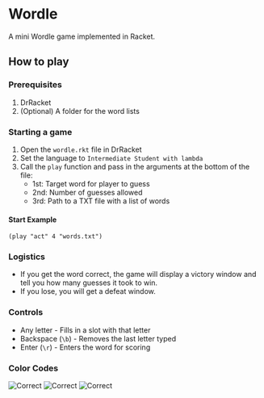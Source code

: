 # Wordle

A mini Wordle game implemented in Racket.

## How to play

### Prerequisites
1. DrRacket
2. (Optional) A folder for the word lists

### Starting a game
1. Open the `wordle.rkt` file in DrRacket
2. Set the language to `Intermediate Student with lambda`
3. Call the `play` function and pass in the arguments at the bottom of the file:
   - 1st: Target word for player to guess
   - 2nd: Number of guesses allowed
   - 3rd: Path to a TXT file with a list of words

#### Start Example 
```racket
(play "act" 4 "words.txt")
```

### Logistics
- If you get the word correct, the game will display a victory window and tell you how many guesses it took to win.
- If you lose, you will get a defeat window.

### Controls

- Any letter - Fills in a slot with that letter
- Backspace (`\b`) - Removes the last letter typed
- Enter (`\r`) - Enters the word for scoring

### Color Codes

<div>
  <p>
    <img src="https://img.shields.io/badge/Correct-33bf49" alt="Correct">
    <img src="https://img.shields.io/badge/Correct%20Letter, %20Wrong%20Placement-yellow" alt="Correct">
    <img src="https://img.shields.io/badge/Incorrect%20Letter-lightgray" alt="Correct">
  </p>
</div>